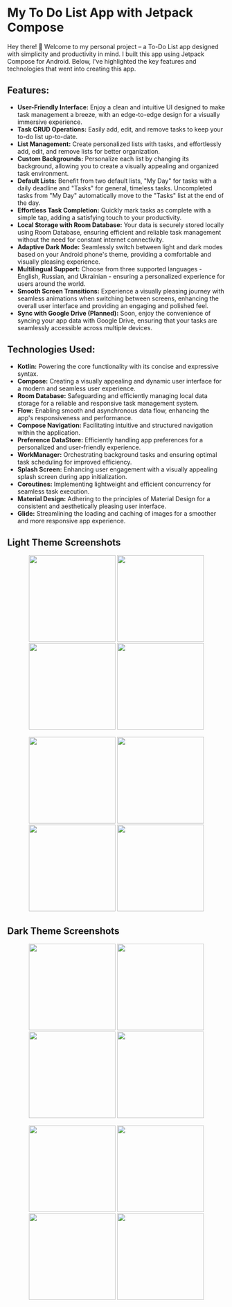 # My To Do List App with Jetpack Compose

Hey there! 👋 Welcome to my personal project – a To-Do List app designed with simplicity and productivity in mind. I built this app using Jetpack Compose for Android. Below, I've highlighted the key features and technologies that went into creating this app.

## Features:
- **User-Friendly Interface:**  Enjoy a clean and intuitive UI designed to make task management a breeze, with an edge-to-edge design for a visually immersive experience.
- **Task CRUD Operations:** Easily add, edit, and remove tasks to keep your to-do list up-to-date.
- **List Management:** Create personalized lists with tasks, and effortlessly add, edit, and remove lists for better organization.
- **Custom Backgrounds:** Personalize each list by changing its background, allowing you to create a visually appealing and organized task environment.
- **Default Lists:** Benefit from two default lists, "My Day" for tasks with a daily deadline and "Tasks" for general, timeless tasks. Uncompleted tasks from "My Day" automatically move to the "Tasks" list at the end of the day.
- **Effortless Task Completion:** Quickly mark tasks as complete with a simple tap, adding a satisfying touch to your productivity.
- **Local Storage with Room Database:** Your data is securely stored locally using Room Database, ensuring efficient and reliable task management without the need for constant internet connectivity.
- **Adaptive Dark Mode:** Seamlessly switch between light and dark modes based on your Android phone's theme, providing a comfortable and visually pleasing experience.
- **Multilingual Support:** Choose from three supported languages - English, Russian, and Ukrainian - ensuring a personalized experience for users around the world.
- **Smooth Screen Transitions:** Experience a visually pleasing journey with seamless animations when switching between screens, enhancing the overall user interface and providing an engaging and polished feel.
- **Sync with Google Drive (Planned):** Soon, enjoy the convenience of syncing your app data with Google Drive, ensuring that your tasks are seamlessly accessible across multiple devices.

## Technologies Used:
- **Kotlin:** Powering the core functionality with its concise and expressive syntax.
- **Compose:** Creating a visually appealing and dynamic user interface for a modern and seamless user experience.
- **Room Database:** Safeguarding and efficiently managing local data storage for a reliable and responsive task management system.
- **Flow:** Enabling smooth and asynchronous data flow, enhancing the app's responsiveness and performance.
- **Compose Navigation:** Facilitating intuitive and structured navigation within the application.
- **Preference DataStore:** Efficiently handling app preferences for a personalized and user-friendly experience.
- **WorkManager:** Orchestrating background tasks and ensuring optimal task scheduling for improved efficiency.
- **Splash Screen:** Enhancing user engagement with a visually appealing splash screen during app initialization.
- **Coroutines:** Implementing lightweight and efficient concurrency for seamless task execution.
- **Material Design:** Adhering to the principles of Material Design for a consistent and aesthetically pleasing user interface.
- **Glide:** Streamlining the loading and caching of images for a smoother and more responsive app experience.

## Light Theme Screenshots

<p align="center">
  <img src="GitHubContent/1_dark.png" width="200" />
  <img src="GitHubContent/2_dark.png" width="200" />
  <img src="GitHubContent/3_dark.png" width="200" />
  <img src="GitHubContent/4_dark.png" width="200" />
</p>
<p align="center">
  <img src="GitHubContent/5_dark.png" width="200" />
  <img src="GitHubContent/6_dark.png" width="200" />
  <img src="GitHubContent/7_dark.png" width="200" />
  <img src="GitHubContent/8_dark.png" width="200" />
</p>

## Dark Theme Screenshots

<p align="center">
  <img src="GitHubContent/1_dark.png" width="200" />
  <img src="GitHubContent/2_dark.png" width="200" />
  <img src="GitHubContent/3_dark.png" width="200" />
  <img src="GitHubContent/4_dark.png" width="200" />
</p>
<p align="center">
  <img src="GitHubContent/5_dark.png" width="200" />
  <img src="GitHubContent/6_dark.png" width="200" />
  <img src="GitHubContent/7_dark.png" width="200" />
  <img src="GitHubContent/8_dark.png" width="200" />
</p>


